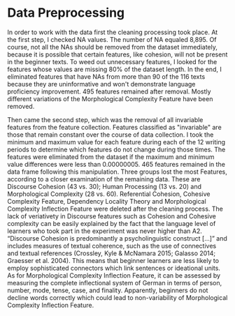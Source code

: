 # Data Preprocessing
In order to work with the data first the cleaning processing took place. At the first step, I checked NA values. The number of NA equaled 8,895. Of course, not all the NAs should be removed from the dataset immediately, because it is possible that certain features, like cohesion, will not be present in the beginner texts. To weed out unnecessary features, I looked for the features whose values are missing 80% of the dataset length. In the end, I eliminated features that have NAs from more than 90 of the 116 texts because they are uninformative and won't demonstrate language proficiency improvement. 495 features remained after removal. Mostly different variations of the Morphological Complexity Feature have been removed.

Then came the second step, which was the removal of all invariable features from the feature collection. Features classified as "invariable" are those that remain constant over the course of data collection. I took the minimum and maximum value for each feature during each of the 12 writing periods to determine which features do not change during those times. The features were eliminated from the dataset if the maximum and minimum value differences were less than 0.00000005. 465 features remained in the data frame following this manipulation. Three groups lost the most Features, according to a closer examination of the remaining data. These are Discourse Cohesion (43 vs. 30); Human Processing (13 vs. 20) and Morphological Complexity (28 vs. 60). Referential Cohesion, Cohesive Complexity Feature, Dependency Locality Theory and Morphological Complexity Inflection Feature were deleted after the cleaning process. The lack of veriativety in Discourse features such as Cohesion and Cohesive complexity can be easily explained by the fact that the language level of learners who took part in the experiment was never higher than A2. “Discourse Cohesion is predominantly a psycholinguistic construct […]”  and includes measures of textual coherence, such as the use of connectives and textual references (Crossley, Kyle & McNamara 2015; Galasso 2014; Graesser et al. 2004). This means that beginner learners are less likely to employ sophisticated connectors which link sentences or ideational units. As for Morphological Complexity Inflection Feature, it can be assessed by measuring the complete inflectional system of German in terms of person, number, mode, tense, case, and finality. Apparently, beginners do not decline words correctly which could lead to non-variability of Morphological Complexity Inflection Feature.
